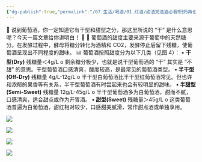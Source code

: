 ```yaml
---
{"dg-publish":true,"permalink":"/07.生活/喝酒/01.红酒/甜渣党选酒必看❗妈妈再也不怕我吃苦啦~/","title":"甜渣党选酒必看❗妈妈再也不怕我吃苦啦~","tags":["葡萄酒"]}
---
```


🍇 说到葡萄酒，你一定知道它有干型和甜型之分，那这里所说的 “干” 是什么意思呢？今天一篇文章给你讲明白！
📖 🍷 葡萄酒的甜度主要来源于葡萄中的天然糖分。在发酵过程中，酵母将糖分转化为酒精和 CO2，发酵停止后留下残糖，使葡萄酒呈现出不同程度的甜味。 
📊 葡萄酒按照甜度分为以下几类（见图 4）：
• **干型(Dry)** 
残糖量＜4g/L o 剩余糖分极少，也就是说干型葡萄酒的 “干” 其实是 “不甜” 的意思。干型葡萄酒口感清爽，酸度较高，是最常见的葡萄酒类型。
**• 半干型(Off-Dry)** 
残糖量 4g/L-12g/L o 半干型白葡萄酒比半干型红葡萄酒常见。但也许和浓郁的果香等有关系，半干型葡萄酒有时尝起来也会有较明显的甜味。
**• 半甜型(Semi-Sweet)** 
残糖量 12g/L-45g/L o 半干型葡萄酒多为白葡萄酒，甜而不腻，口感清爽，适合甜点或作为开胃酒。
**• 甜型(Sweet)**
残糖量＞45g/L o 这类葡萄酒普遍为白葡萄酒，甜红相对较少，口感甜美腻滑，常作甜点酒或单独享用。

![](https://chengdu-obsidian-milkkey.oss-cn-chengdu.aliyuncs.com/img/20250403152820612.webp?cd-oss-obs)

![](https://chengdu-obsidian-milkkey.oss-cn-chengdu.aliyuncs.com/img/20250403152820895.webp?cd-oss-obs)

![](https://chengdu-obsidian-milkkey.oss-cn-chengdu.aliyuncs.com/img/20250403152821135.webp?cd-oss-obs)

![](https://chengdu-obsidian-milkkey.oss-cn-chengdu.aliyuncs.com/img/20250403152821365.webp?cd-oss-obs)